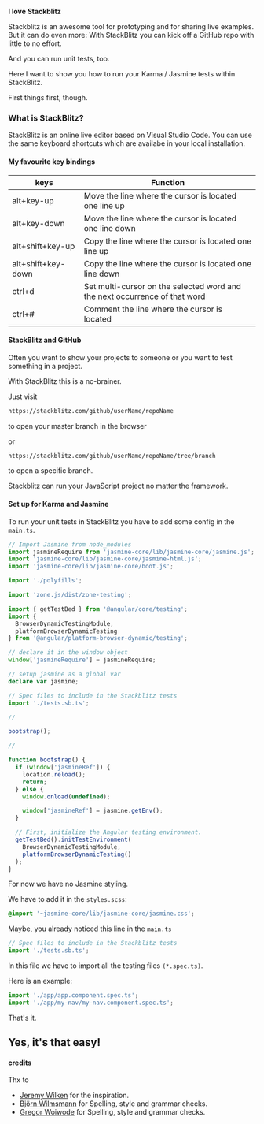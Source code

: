 <strong>I love Stackblitz</strong>

Stackblitz is an awesome tool for prototyping and for sharing live examples. But it can do even more: With StackBlitz you can kick off a GitHub repo with little to no effort.

And you can run unit tests, too.

Here I want to show you how to run your Karma / Jasmine tests within StackBlitz.

First things first, though.

### What is StackBlitz?

StackBlitz is an online live editor based on Visual Studio Code. You can use the same keyboard shortcuts which are availabe in your local installation.

#### My favourite key bindings

| keys               | Function                                                                   |
| ------------------ | -------------------------------------------------------------------------- |
| alt+key-up         | Move the line where the cursor is located one line up                      |
| alt+key-down       | Move the line where the cursor is located one line down                    |
| alt+shift+key-up   | Copy the line where the cursor is located one line up                      |
| alt+shift+key-down | Copy the line where the cursor is located one line down                    |
| ctrl+d             | Set multi-cursor on the selected word and the next occurrence of that word |
| ctrl+#             | Comment the line where the cursor is located                               |

#### StackBlitz and GitHub

Often you want to show your projects to someone or you want to test something in a project.

With StackBlitz this is a no-brainer.

Just visit

```bash
https://stackblitz.com/github/userName/repoName
```

to open your master branch in the browser

or

```bash
https://stackblitz.com/github/userName/repoName/tree/branch
```

to open a specific branch.

Stackblitz can run your JavaScript project no matter the framework.

#### Set up for Karma and Jasmine

To run your unit tests in StackBlitz you have to add some config in the `main.ts`.

```ts
// Import Jasmine from node_modules
import jasmineRequire from 'jasmine-core/lib/jasmine-core/jasmine.js';
import 'jasmine-core/lib/jasmine-core/jasmine-html.js';
import 'jasmine-core/lib/jasmine-core/boot.js';

import './polyfills';

import 'zone.js/dist/zone-testing';

import { getTestBed } from '@angular/core/testing';
import {
  BrowserDynamicTestingModule,
  platformBrowserDynamicTesting
} from '@angular/platform-browser-dynamic/testing';

// declare it in the window object
window['jasmineRequire'] = jasmineRequire;

// setup jasmine as a global var
declare var jasmine;

// Spec files to include in the Stackblitz tests
import './tests.sb.ts';

//

bootstrap();

//

function bootstrap() {
  if (window['jasmineRef']) {
    location.reload();
    return;
  } else {
    window.onload(undefined);

    window['jasmineRef'] = jasmine.getEnv();
  }

  // First, initialize the Angular testing environment.
  getTestBed().initTestEnvironment(
    BrowserDynamicTestingModule,
    platformBrowserDynamicTesting()
  );
}
```

For now we have no Jasmine styling.

We have to add it in the `styles.scss`:

```scss
@import '~jasmine-core/lib/jasmine-core/jasmine.css';
```

Maybe, you already noticed this line in the `main.ts`

```ts
// Spec files to include in the Stackblitz tests
import './tests.sb.ts';
```

In this file we have to import all the testing files `(*.spec.ts)`.

Here is an example:

```ts
import './app/app.component.spec.ts';
import './app/my-nav/my-nav.component.spec.ts';
```

That's it.

## Yes, it's that easy!

#### credits

Thx to

- <a href="https://twitter.com/gnomeontherun" rel="noopener" target="_blank">Jeremy Wilken</a> for the inspiration.
- <a href="https://twitter.com/bwilmsmann" rel="noopener" target="_blank">Björn Wilmsmann</a> for Spelling, style and grammar checks.
- <a href="https://twitter.com/GregOnNet" rel="noopener" target="_blank">Gregor Woiwode</a> for Spelling, style and grammar checks.
